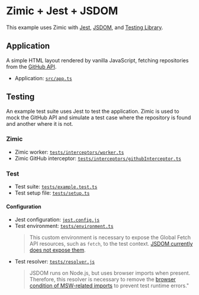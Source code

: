 <h1>
  Zimic + Jest + JSDOM
</h1>

This example uses Zimic with [Jest](https://jestjs.io), [JSDOM](https://github.com/jsdom/jsdom), and
[Testing Library](https://testing-library.com).

## Application

A simple HTML layout rendered by vanilla JavaScript, fetching repositories from the
[GitHub API](https://docs.github.com/en/rest).

- Application: [`src/app.ts`](./src/app.ts)

## Testing

An example test suite uses Jest to test the application. Zimic is used to mock the GitHub API and simulate a test case
where the repository is found and another where it is not.

### Zimic

- Zimic worker: [`tests/interceptors/worker.ts`](./tests/interceptors/worker.ts)
- Zimic GitHub interceptor: [`tests/interceptors/githubInterceptor.ts`](./tests/interceptors/githubInterceptor.ts)

### Test

- Test suite: [`tests/example.test.ts`](./tests/example.test.ts)
- Test setup file: [`tests/setup.ts`](./tests/setup.ts)

#### Configuration

- Jest configuration: [`jest.config.js`](./jest.config.js)
- Test environment: [`tests/environment.ts`](./tests/environment.ts)
  > This custom environment is necessary to expose the Global Fetch API resources, such as `fetch`, to the test context.
  > [JSDOM currently does not expose them](https://github.com/jsdom/jsdom/issues/1724).
- Test resolver: [`tests/resolver.js`](./tests/resolver.js)
  > JSDOM runs on Node.js, but uses browser imports when present. Therefore, this resolver is necessary to remove the
  > [browser condition of MSW-related imports](https://github.com/mswjs/msw/issues/1786) to prevent test runtime
  > errors."
